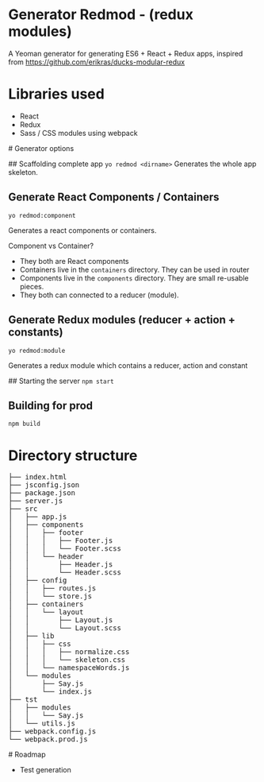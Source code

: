 # Generator Redmod - (redux modules)
A Yeoman generator for generating ES6 + React + Redux apps, inspired from https://github.com/erikras/ducks-modular-redux

# Libraries used
- React
- Redux
- Sass / CSS modules using webpack


# Generator options

## Scaffolding complete app
`yo redmod <dirname>`
Generates the whole app skeleton.

## Generate React Components / Containers
`yo redmod:component`

Generates a react components or containers. 

Component vs Container? 
- They both are React components
- Containers live in the `containers` directory. They can be used in router
- Components live in the `components` directory. They are small re-usable pieces.
- They both can connected to a reducer (module).


## Generate Redux modules (reducer + action + constants)
`yo redmod:module`

Generates a redux module which contains a reducer, action and constant


## Starting the server
`npm start`

## Building for prod
`npm build`

# Directory structure
<pre>
├── index.html
├── jsconfig.json
├── package.json
├── server.js
├── src
│   ├── app.js
│   ├── components
│   │   ├── footer
│   │   │   ├── Footer.js
│   │   │   └── Footer.scss
│   │   └── header
│   │       ├── Header.js
│   │       └── Header.scss
│   ├── config
│   │   ├── routes.js
│   │   └── store.js
│   ├── containers
│   │   └── layout
│   │       ├── Layout.js
│   │       └── Layout.scss
│   ├── lib
│   │   ├── css
│   │   │   ├── normalize.css
│   │   │   └── skeleton.css
│   │   └── namespaceWords.js
│   └── modules
│       ├── Say.js
│       └── index.js
├── tst
│   ├── modules
│   │   └── Say.js
│   └── utils.js
├── webpack.config.js
└── webpack.prod.js
</pre>

# Roadmap
- Test generation

